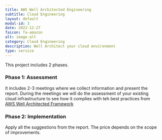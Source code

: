```yaml
---
title: AWS Well Architected Engineering
subtitle: Cloud Engineering
layout: default
modal-id: 3
date: 2022-12-27
faicon: fa-amazon
alt: image-alt
category: Cloud Engineering
description: Well Architect your cloud environment
type: service
---
```

This project includes 2 phases.

### Phase 1: Assessment
It includes 2-3 meetings where we collect information and present the report.
During the meetings we will do the assessment of your existing cloud infrastructure to see how it complies with teh best practices from [AWS Well Architected Framework](https://aws.amazon.com/architecture/well-architected/)

### Phase 2: Implementation
Apply all the suggestions from the report.
The price depends on the scope of improvements.